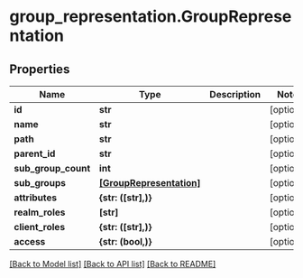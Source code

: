 # group_representation.GroupRepresentation

## Properties
Name | Type | Description | Notes
------------ | ------------- | ------------- | -------------
**id** | **str** |  | [optional] 
**name** | **str** |  | [optional] 
**path** | **str** |  | [optional] 
**parent_id** | **str** |  | [optional] 
**sub_group_count** | **int** |  | [optional] 
**sub_groups** | [**[GroupRepresentation]**](GroupRepresentation.md) |  | [optional] 
**attributes** | **{str: ([str],)}** |  | [optional] 
**realm_roles** | **[str]** |  | [optional] 
**client_roles** | **{str: ([str],)}** |  | [optional] 
**access** | **{str: (bool,)}** |  | [optional] 

[[Back to Model list]](../README.md#documentation-for-models) [[Back to API list]](../README.md#documentation-for-api-endpoints) [[Back to README]](../README.md)


